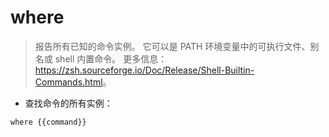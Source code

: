 # where

> 报告所有已知的命令实例。
> 它可以是 PATH 环境变量中的可执行文件、别名或 shell 内置命令。
> 更多信息：<https://zsh.sourceforge.io/Doc/Release/Shell-Builtin-Commands.html>。

- 查找命令的所有实例：

`where {{command}}`